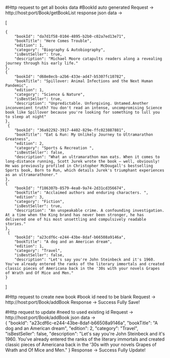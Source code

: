 


#Http request to get all books data
#BookId auto generated
Request -> http://host:port/Book/getBookList
response json data -> 


[
  
    {
        "bookId": "da7d1f58-0104-4895-b2b0-c02a7ed13e71",
        "bookTitle": "Here Comes Trouble",
        "edition": 1,
        "category": "Biography & Autobiography",
        "isBestSeller": true,
        "description": "Michael Moore catapults readers along a revealing journey through his early life."
    },
    {
        "bookId": "d68e8ecb-a2b6-433e-ad47-b5307fc10782",
        "bookTitle": "Spillover: Animal Infections and the Next Human Pandemic",
        "edition": 1,
        "category": "Science & Nature",
        "isBestSeller": true,
        "description": "Unpredictable. Unforgiving. Untamed.Another inconvenient truth? You don't read an intense, uncompromising Science book like Spillover because you're looking for something to lull you to sleep at night"
    },
     {
        "bookId": "36a92292-3917-4402-829e-ffc023887881",
        "bookTitle": "Eat & Run: My Unlikely Journey to Ultramarathon Greatness",
        "edition": 2,
        "category": "Sports & Recreation ",
        "isBestSeller": false,
        "description": "What an ultramarathon man eats. When it comes to long-distance running, Scott Jurek wrote the book – well, obviously! He was previously profiled in Christopher McDougall's bestselling Sports book, Born to Run, which details Jurek's triumphant experiences as an ultramarathoner."
    },
    {
        "bookId": "f186307b-8579-4ea8-9a74-2d31cd356674",
        "bookTitle": "Acclaimed authors and enduring characters. ",
        "edition": 3,
        "category": "Fiction",
        "isBestSeller": true,
        "description": "An unspeakable crime. A confounding investigation. At a time when the King brand has never been stronger, he has delivered one of his most unsettling and compulsively readable stories."
    },
     {
        "bookId": "a23cdf6c-e244-43be-8daf-b66508a9146a",
        "bookTitle": "A dog and an American dream",
        "edition": 1,
        "category": "Travel",
        "isBestSeller": false,
        "description": "Let's say you're John Steinbeck and it's 1960. You've already entered the ranks of the literary immortals and created classic pieces of Americana back in the '30s with your novels Grapes of Wrath and Of Mice and Men."
    }
   
]





#Http request to create new book
#book id need to be blank 
Request -> http://host:port/Book/addBook
Response -> Success Fully Save!


#Http request to update 
#need to used existing id 
Request -> http://host:port/Book/addBook
json data ->    
{
        "bookId": "a23cdf6c-e244-43be-8daf-b66508a9146a",
        "bookTitle": "A dog and an American dream",
        "edition": 2,
        "category": "Travel",
        "isBestSeller": false,
        "description": "Let's say you're John Steinbeck and it's 1960. You've already entered the ranks of the literary immortals and created classic pieces of Americana back in the '30s with your novels Grapes of Wrath and Of Mice and Men."
    }
Response -> Success Fully Update!
